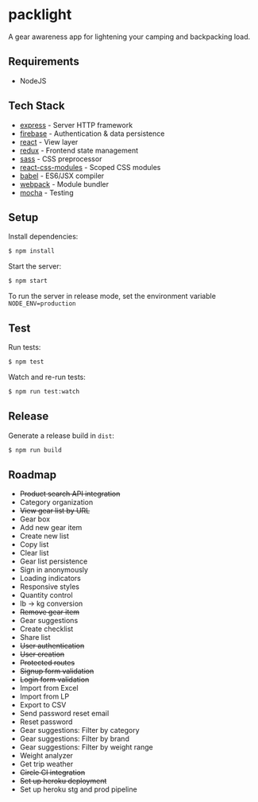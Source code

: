 # packlight

A gear awareness app for lightening your camping and backpacking load.

## Requirements

+ NodeJS

## Tech Stack

* [express](http://expressjs.com/) - Server HTTP framework
* [firebase](https://firebase.google.com) - Authentication & data persistence
* [react](https://facebook.github.io/react/) - View layer
* [redux](https://github.com/reactjs/redux) - Frontend state management
* [sass](http://sass-lang.com/) - CSS preprocessor
* [react-css-modules](https://github.com/gajus/react-css-modules) - Scoped CSS modules
* [babel](https://babeljs.io/) - ES6/JSX compiler
* [webpack](https://webpack.github.io/) - Module bundler
* [mocha](https://mochajs.org/) - Testing

## Setup

Install dependencies:

```sh
$ npm install
```

Start the server:

```sh
$ npm start
```

To run the server in release mode, set the environment variable `NODE_ENV=production`

## Test

Run tests:

```sh
$ npm test
```

Watch and re-run tests:

```sh
$ npm run test:watch
```

## Release

Generate a release build in `dist`:

```sh
$ npm run build
```

## Roadmap

+ ~~Product search API integration~~
+ Category organization
+ ~~View gear list by URL~~
+ Gear box
+ Add new gear item
+ Create new list
+ Copy list
+ Clear list
+ Gear list persistence
+ Sign in anonymously
+ Loading indicators
+ Responsive styles
+ Quantity control
+ lb -> kg conversion
+ ~~Remove gear item~~
+ Gear suggestions
+ Create checklist
+ Share list
+ ~~User authentication~~
+ ~~User creation~~
+ ~~Protected routes~~
+ ~~Signup form validation~~
+ ~~Login form validation~~
+ Import from Excel
+ Import from LP
+ Export to CSV
+ Send password reset email
+ Reset password
+ Gear suggestions: Filter by category
+ Gear suggestions: Filter by brand
+ Gear suggestions: Filter by weight range
+ Weight analyzer
+ Get trip weather
+ ~~Circle CI integration~~
+ ~~Set up heroku deployment~~
+ Set up heroku stg and prod pipeline
